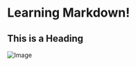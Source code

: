 # Learning Markdown!

## This is a Heading

![Image](https://user-images.githubusercontent.com/84715134/230725349-d0bfb134-c5dc-4b1c-b0d3-c21653041f2f.jpg)
